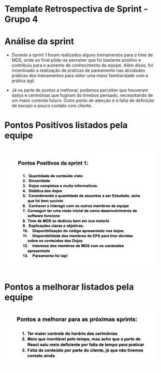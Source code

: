 # Template Retrospectiva de Sprint - Grupo 4

# Análise da sprint

- Durante a sprint 1 foram realizados alguns treinamentos para o time de MDS, onde ao final pôde-se perceber que foi bastante positivo e contribuiu para o aumento de conhecimento da equipe. Além disso, foi incentivado a realização de práticas de pareamento nas atividades práticas dos treinamentos para obter uma maior familiaridade com a prática ágil. 

- Já na parte de pontos a melhorar, podemos perceber que houveram dailys e cerimônias que fugiram do timebox pensado, necessitando de um maior controle futuro. Outro ponto de atenção é a falta de definição de escopo e pouco contato com cliente.

# Pontos Positivos listados pela equipe
  ![imagem](pontos_positivos.png)

# Pontos a melhorar listados pela equipe
  ![imagem](pontos_melhoria.png)
